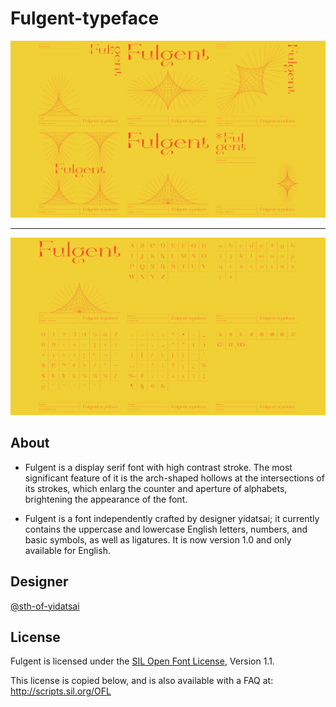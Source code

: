 # Fulgent-typeface

<img src="IMAGES/images_01.png">

----

<img src="IMAGES/images_02.png">

## About
* Fulgent is a display serif font with high contrast stroke. The most significant feature of it is the arch-shaped hollows at the intersections of its strokes, which enlarg the counter and aperture of alphabets,  brightening the appearance of the font.

* Fulgent is a font independently crafted by designer yidatsai; it currently contains the uppercase and lowercase English letters, numbers, and basic symbols, as well as ligatures. It is now version 1.0 and only available for English.

## Designer
[@sth-of-yidatsai](https://www.instagram.com/sth_of_yidatsai/)

## License

Fulgent is licensed under the [SIL Open Font License](license.txt), Version 1.1.

This license is copied below, and is also available with a FAQ at:
http://scripts.sil.org/OFL
